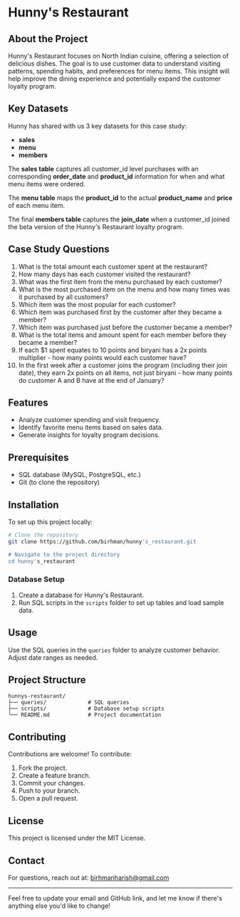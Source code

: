 # Hunny's Restaurant

## About the Project

Hunny's Restaurant focuses on North Indian cuisine, offering a selection of delicious dishes. The goal is to use customer data to understand visiting patterns, spending habits, and preferences for menu items. This insight will help improve the dining experience and potentially expand the customer loyalty program.

## Key Datasets

Hunny has shared with us 3 key datasets for this case study:

- **sales**
- **menu**
- **members**

The **sales table** captures all customer_id level purchases with an corresponding **order_date** and **product_id** information for when and what menu items were ordered.

The **menu table** maps the **product_id** to the actual **product_name** and **price** of each menu item.

The final **members table** captures the **join_date** when a customer_id joined the beta version of the Hunny's Restaurant  loyalty program.


## Case Study Questions

1. What is the total amount each customer spent at the restaurant?
2. How many days has each customer visited the restaurant?
3. What was the first item from the menu purchased by each customer?
4. What is the most purchased item on the menu and how many times was it purchased by all customers?
5. Which item was the most popular for each customer?
6. Which item was purchased first by the customer after they became a member?
7. Which item was purchased just before the customer became a member?
8. What is the total items and amount spent for each member before they became a member?
9. If each $1 spent equates to 10 points and biryani has a 2x points multiplier - how many points would each customer have?
10. In the first week after a customer joins the program (including their join date), they earn 2x points on all items, not just biryani - how many points do customer A and B have at the end of January?

## Features

- Analyze customer spending and visit frequency.
- Identify favorite menu items based on sales data.
- Generate insights for loyalty program decisions.

## Prerequisites

- SQL database (MySQL, PostgreSQL, etc.)
- Git (to clone the repository)

## Installation

To set up this project locally:

```bash
# Clone the repository
git clone https://github.com/birhman/hunny's_restaurant.git

# Navigate to the project directory
cd hunny's_restaurant
```

### Database Setup

1. Create a database for Hunny's Restaurant.
2. Run SQL scripts in the `scripts` folder to set up tables and load sample data.

## Usage

Use the SQL queries in the `queries` folder to analyze customer behavior. Adjust date ranges as needed.

## Project Structure

```plaintext
hunnys-restaurant/
├── queries/             # SQL queries
├── scripts/             # Database setup scripts
└── README.md            # Project documentation
```

## Contributing

Contributions are welcome! To contribute:

1. Fork the project.
2. Create a feature branch.
3. Commit your changes.
4. Push to your branch.
5. Open a pull request.

## License

This project is licensed under the MIT License.

## Contact

For questions, reach out at: birhmanharish@gmail.com

---

Feel free to update your email and GitHub link, and let me know if there's anything else you'd like to change!
